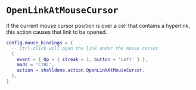 # `OpenLinkAtMouseCursor`

If the current mouse cursor position is over a cell that contains
a hyperlink, this action causes that link to be opened.

```lua
config.mouse_bindings = {
  -- Ctrl-click will open the link under the mouse cursor
  {
    event = { Up = { streak = 1, button = 'Left' } },
    mods = 'CTRL',
    action = shelldone.action.OpenLinkAtMouseCursor,
  },
}
```
